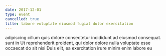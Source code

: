 ```yaml
---
date: 2017-12-01
type: event
cancelled: true
title: labore voluptate eiusmod fugiat dolor exercitation
---
```

adipiscing cillum quis dolore consectetur incididunt ad eiusmod consequat. sunt in Ut reprehenderit proident, qui dolor dolore nulla voluptate esse occaecat do sit nisi Duis elit, ea exercitation irure minim enim labore eu